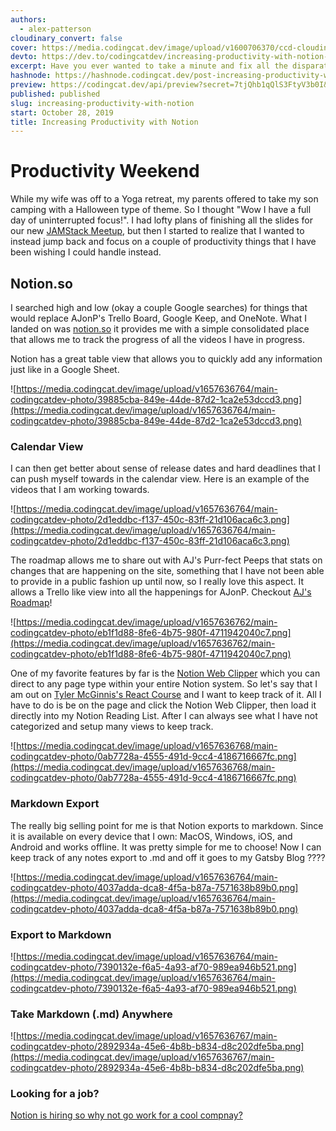 ```yaml
---
authors:
  - alex-patterson
cloudinary_convert: false
cover: https://media.codingcat.dev/image/upload/v1600706370/ccd-cloudinary/3fe0647160d8eafb9d6075a91389b87dde1daa68-1920x1080-1.png
devto: https://dev.to/codingcatdev/increasing-productivity-with-notion-12p5
excerpt: Have you ever wanted to take a minute and fix all the disparate lists that you have in so many places, and really start to focus on what is important? Notion is helping me solve this and I want to tell you how!
hashnode: https://hashnode.codingcat.dev/post-increasing-productivity-with-notion
preview: https://codingcat.dev/api/preview?secret=7tjQhb1qQlS3FtyV3b0I&selectionType=post&selectionSlug=increasing-productivity-with-notion&_id=fa048cfe65ef42eab876ee983b8f5c9b
published: published
slug: increasing-productivity-with-notion
start: October 28, 2019
title: Increasing Productivity with Notion
---
```

# Productivity Weekend

While my wife was off to a Yoga retreat, my parents offered to take my son camping with a Halloween type of theme. So I thought "Wow I have a full day of uninterrupted focus!". I had lofty plans of finishing all the slides for our new [JAMStack Meetup](https://link.ajonp.com/jamstackgr), but then I started to realize that I wanted to instead jump back and focus on a couple of productivity things that I have been wishing I could handle instead.

## Notion.so

I searched high and low (okay a couple Google searches) for things that would replace AJonP's Trello Board, Google Keep, and OneNote. What I landed on was [notion.so](https://notion.so/) it provides me with a simple consolidated place that allows me to track the progress of all the videos I have in progress.

Notion has a great table view that allows you to quickly add any information just like in a Google Sheet.

![https://media.codingcat.dev/image/upload/v1657636764/main-codingcatdev-photo/39885cba-849e-44de-87d2-1ca2e53dccd3.png](https://media.codingcat.dev/image/upload/v1657636764/main-codingcatdev-photo/39885cba-849e-44de-87d2-1ca2e53dccd3.png)

### Calendar View

I can then get better about sense of release dates and hard deadlines that I can push myself towards in the calendar view. Here is an example of the videos that I am working towards.

![https://media.codingcat.dev/image/upload/v1657636764/main-codingcatdev-photo/2d1eddbc-f137-450c-83ff-21d106aca6c3.png](https://media.codingcat.dev/image/upload/v1657636764/main-codingcatdev-photo/2d1eddbc-f137-450c-83ff-21d106aca6c3.png)

The roadmap allows me to share out with AJ's Purr-fect Peeps that stats on changes that are happening on the site, something that I have not been able to provide in a public fashion up until now, so I really love this aspect. It allows a Trello like view into all the happenings for AJonP. Checkout [AJ's Roadmap](https://link.ajonp.com/roadmap)!

![https://media.codingcat.dev/image/upload/v1657636762/main-codingcatdev-photo/eb1f1d88-8fe6-4b75-980f-4711942040c7.png](https://media.codingcat.dev/image/upload/v1657636762/main-codingcatdev-photo/eb1f1d88-8fe6-4b75-980f-4711942040c7.png)

One of my favorite features by far is the [Notion Web Clipper](https://chrome.google.com/webstore/detail/notion-web-clipper/knheggckgoiihginacbkhaalnibhilkk?hl=en) which you can direct to any page type within your entire Notion system. So let's say that I am out on [Tyler McGinnis's React Course](https://link.ajonp.com/tylermcginnis-react) and I want to keep track of it. All I have to do is be on the page and click the Notion Web Clipper, then load it directly into my Notion Reading List. After I can always see what I have not categorized and setup many views to keep track.

![https://media.codingcat.dev/image/upload/v1657636768/main-codingcatdev-photo/0ab7728a-4555-491d-9cc4-4186716667fc.png](https://media.codingcat.dev/image/upload/v1657636768/main-codingcatdev-photo/0ab7728a-4555-491d-9cc4-4186716667fc.png)

### Markdown Export

The really big selling point for me is that Notion exports to markdown. Since it is available on every device that I own: MacOS, Windows, iOS, and Android and works offline. It was pretty simple for me to choose! Now I can keep track of any notes export to .md and off it goes to my Gatsby Blog ????

![https://media.codingcat.dev/image/upload/v1657636764/main-codingcatdev-photo/4037adda-dca8-4f5a-b87a-7571638b89b0.png](https://media.codingcat.dev/image/upload/v1657636764/main-codingcatdev-photo/4037adda-dca8-4f5a-b87a-7571638b89b0.png)

### Export to Markdown

![https://media.codingcat.dev/image/upload/v1657636764/main-codingcatdev-photo/7390132e-f6a5-4a93-af70-989ea946b521.png](https://media.codingcat.dev/image/upload/v1657636764/main-codingcatdev-photo/7390132e-f6a5-4a93-af70-989ea946b521.png)

### Take Markdown (.md) Anywhere

![https://media.codingcat.dev/image/upload/v1657636767/main-codingcatdev-photo/2892934a-45e6-4b8b-b834-d8c202dfe5ba.png](https://media.codingcat.dev/image/upload/v1657636767/main-codingcatdev-photo/2892934a-45e6-4b8b-b834-d8c202dfe5ba.png)

### Looking for a job?

[Notion is hiring so why not go work for a cool compnay?](https://www.notion.so/careers)